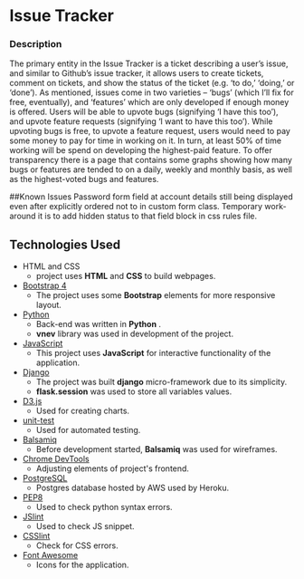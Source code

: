 # Issue Tracker

### Description

The primary entity in the Issue Tracker is a ticket describing a user’s issue, and similar to Github’s issue tracker, it allows users to create tickets, comment on tickets, and show the status of the ticket (e.g. ‘to do,’ ‘doing,’ or ‘done’). As mentioned, issues come in two varieties – ‘bugs’ (which I’ll fix for free, eventually), and ‘features’ which are only developed if enough money is offered. Users will be able to upvote bugs (signifying ‘I have this too’), and upvote feature requests (signifying ‘I want to have this too’). While upvoting bugs is free, to upvote a feature request, users would need to pay some money to pay for time in working on it. In turn, at least 50% of time working will be spend on developing the highest-paid feature.
To offer transparency there is a page that contains some graphs showing how many bugs or features are tended to on a daily, weekly and monthly basis, as well as the highest-voted bugs and features.



##Known Issues
Password form field at account details still being displayed even after explicitly ordered not to in custom form class. Temporary work-around it is to add hidden status to that field block in css rules file.

## Technologies Used

- HTML and CSS
    - project uses **HTML** and **CSS** to build webpages.
- [Bootstrap 4](https://getbootstrap.com/)
    - The project uses some **Bootstrap** elements for more responsive layout.
- [Python](https://www.python.org/)
    - Back-end was written in **Python** .
    - **vnev** library was used in development of the project.
- [JavaScript](https://www.javascript.com/)
    - This project uses **JavaScript** for interactive functionality of the application.
- [Django](https://www.djangoproject.com/)
    - The project was built **django** micro-framework due to its simplicity.
    - **flask.session** was used to store all variables values. 
- [D3.js](https://d3js.org/)
    - Used for creating charts.
- [unit-test](https://docs.python.org/3/library/unittest.html)
    - Used for automated testing.
- [Balsamiq](https://balsamiq.com/)
    - Before development started, **Balsamiq** was used for wireframes.
- [Chrome DevTools](https://developers.google.com/web/tools/chrome-devtools/)
    - Adjusting elements of project's frontend.
- [PostgreSQL](https://www.postgresql.org/)
    - Postgres database hosted by AWS used by Heroku.
- [PEP8](http://pep8online.com/)
    - Used to check python syntax errors.
- [JSlint](https://www.jslint.com/)
    - Used to check JS snippet.
- [CSSlint](http://csslint.net/)
    - Check for CSS errors.
- [Font Awesome](https://fontawesome.com/)
    - Icons for the application.